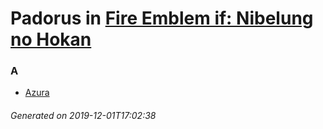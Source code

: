 # Padorus in [Fire Emblem if: Nibelung no Hokan](https://myanimelist.net/manga/105896/Fire_Emblem_if__Nibelung_no_Hokan)

### A
* [Azura](https://github.com/shadow578/Project-Padoru/blob/master/table-of-contents/characters/Azura.md)

###### Generated on 2019-12-01T17:02:38

